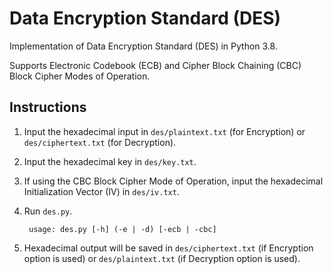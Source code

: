 # Data Encryption Standard (DES)
Implementation of Data Encryption Standard (DES) in Python 3.8.

Supports Electronic Codebook (ECB) and Cipher Block Chaining (CBC) Block Cipher Modes of Operation.

## Instructions
1. Input the hexadecimal input in `des/plaintext.txt` (for Encryption) or `des/ciphertext.txt` (for Decryption).
2. Input the hexadecimal key in `des/key.txt`.
3. If using the CBC Block Cipher Mode of Operation, input the hexadecimal Initialization Vector (IV) in `des/iv.txt`.
4. Run `des.py`.

        usage: des.py [-h] (-e | -d) [-ecb | -cbc]

5. Hexadecimal output will be saved in `des/ciphertext.txt` (if Encryption option is used) or `des/plaintext.txt` (if Decryption option is used).

